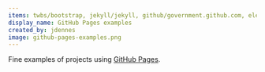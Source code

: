 ```yaml
---
items: twbs/bootstrap, jekyll/jekyll, github/government.github.com, electron/electronjs.org, square/square.github.io, IBM/ibm.github.io, twitter/twitter.github.com, Microsoft/microsoft.github.io, Yelp/yelp.github.io, facebook/react, artsy/artsy.github.io
display_name: GitHub Pages examples
created_by: jdennes
image: github-pages-examples.png
---
```

Fine examples of projects using [GitHub Pages](https://pages.github.com/).
